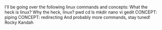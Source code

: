 I'll be going over the following linux commands and concepts: 
What the heck is linux?
Why the heck, linux?
pwd
cd 
ls 
mkdir 
nano 
vi 
gedit
CONCEPT: piping
CONCEPT: redirecting
And probably more commands, stay tuned!
Rocky Kandah

